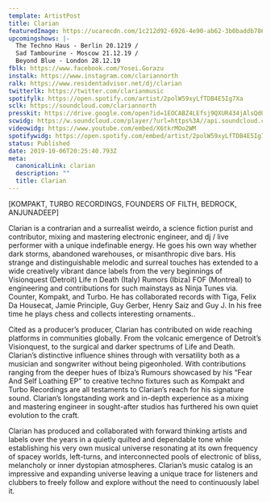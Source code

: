 ```yaml
---
template: ArtistPost
title: Clarian
featuredImage: https://ucarecdn.com/1c212d92-6926-4e90-ab62-3b0baddb786c/-/crop/700x444/0,0/-/preview/
upcomingshows: |-
  The Techno Haus - Berlin 20.1219 /
  Sad Tambourine - Moscow 21.12.19 /
  Beyond Blue - London 28.12.19
fblk: https://www.facebook.com/Yosei.Gorazu
instalk: https://www.instagram.com/clariannorth
ralk: https://www.residentadvisor.net/dj/clarian
twitterlk: https://twitter.com/clarianmusic
spotifylk: https://open.spotify.com/artist/2polW59xyLfTDB4E5Ig7Xa
sclk: https://soundcloud.com/clariannorth
presskit: https://drive.google.com/open?id=1EOCABZ4LEfsj9QXUR434jAlsQdOGxa5r
scwidg: https://w.soundcloud.com/player/?url=https%3A//api.soundcloud.com/tracks/712776601&color=%23ff5500&auto_play=false&hide_related=false&show_comments=true&show_user=true&show_reposts=false&show_teaser=true&visual=true
videowidg: https://www.youtube.com/embed/X6tkrMOo2WM
spotifywidg: https://open.spotify.com/embed/artist/2polW59xyLfTDB4E5Ig7Xa
status: Published
date: 2019-10-06T20:25:40.793Z
meta:
  canonicalLink: clarian
  description: ""
  title: Clarian
---
```

 \[KOMPAKT, TURBO RECORDINGS, FOUNDERS OF FILTH, BEDROCK, ANJUNADEEP] 

Clarian is a contrarian and a surrealist weirdo, a science fiction purist and contributor, mixing and mastering electronic engineer, and dj / live performer with a unique indefinable energy. He goes his own way whether dark storms, abandoned warehouses, or misanthropic dive bars. His strange and distinguishable melodic and surreal touches has extended to a wide creatively vibrant dance labels from the very beginnings of Visionquest (Detroit) Life n Death (Italy) Rumors (Ibiza) FOF (Montreal) to engineering and contributions for such mainstays as Ninja Tunes via. Counter, Kompakt, and Turbo. He has collaborated records with Tiga, Felix Da Housecat, Jamie Principle, Guy Gerber, Henry Saiz and Guy J. In his free time he plays chess and collects interesting ornaments..

Cited as a producer’s producer, Clarian has contributed on wide reaching platforms in communities globally. From the volcanic emergence of Detroit’s Visionquest, to the surgical and darker spectrums of Life and Death. Clarian’s distinctive influence shines through with versatility both as a musician and songwriter without being pigeonholed. With contributions ranging from the deeper hues of Ibiza’s Rumours showcased by his “Fear And Self Loathing EP” to creative techno fixtures such as Kompakt and Turbo Recordings are all testaments to Clarian’s reach for his signature sound. Clarian’s longstanding work and in-depth experience as a mixing and mastering engineer in sought-after studios has furthered his own quiet evolution to the craft.

Clarian has produced and collaborated with forward thinking artists and labels over the years in a quietly quilted and dependable tone while establishing his very own musical universe resonating at its own frequency of spacey worlds, left-turns, and interconnected pools of electronic of bliss, melancholy or inner dystopian atmospheres. Clarian’s music catalog is an impressive and expanding universe leaving a unique trace for listeners and clubbers to freely follow and explore without the need to continuously label it.